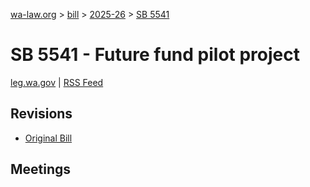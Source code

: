 [wa-law.org](/) > [bill](/bill/) > [2025-26](/bill/2025-26/) > [SB 5541](/bill/2025-26/sb/5541/)

# SB 5541 - Future fund pilot project
[leg.wa.gov](https://app.leg.wa.gov/billsummary?BillNumber=5541&Year=2025&Initiative=false) | [RSS Feed](./rss.xml)

## Revisions
* [Original Bill](1/)

## Meetings